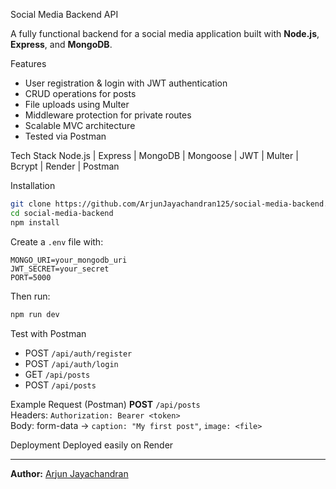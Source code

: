 Social Media Backend API

A fully functional backend for a social media application built with **Node.js**, **Express**, and **MongoDB**.

Features
- User registration & login with JWT authentication  
- CRUD operations for posts  
- File uploads using Multer  
- Middleware protection for private routes  
- Scalable MVC architecture  
- Tested via Postman

Tech Stack
Node.js | Express | MongoDB | Mongoose | JWT | Multer | Bcrypt | Render | Postman

Installation
```bash
git clone https://github.com/ArjunJayachandran125/social-media-backend.git
cd social-media-backend
npm install
```

Create a `.env` file with:
```
MONGO_URI=your_mongodb_uri
JWT_SECRET=your_secret
PORT=5000
```

Then run:
```bash
npm run dev
```

Test with Postman
- POST `/api/auth/register`
- POST `/api/auth/login`
- GET `/api/posts` 
- POST `/api/posts` 

Example Request (Postman)
**POST** `/api/posts`  
Headers: `Authorization: Bearer <token>`  
Body: form-data → `caption: "My first post"`, `image: <file>`

Deployment
Deployed easily on Render

---
**Author:** [Arjun Jayachandran](https://github.com/ArjunJayachandran125)
